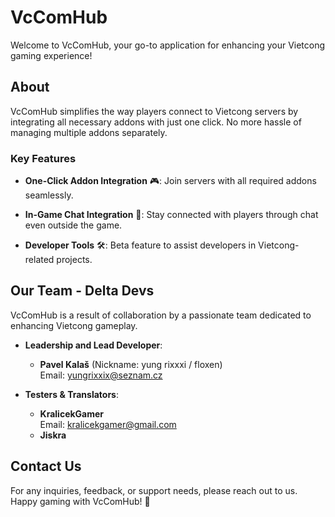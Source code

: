# VcComHub

Welcome to VcComHub, your go-to application for enhancing your Vietcong gaming experience!

## About

VcComHub simplifies the way players connect to Vietcong servers by integrating all necessary addons with just one click. No more hassle of managing multiple addons separately.

### Key Features

- **One-Click Addon Integration** 🎮: Join servers with all required addons seamlessly.
  
- **In-Game Chat Integration** 💬: Stay connected with players through chat even outside the game.
  
- **Developer Tools** 🛠️: Beta feature to assist developers in Vietcong-related projects.

## Our Team - Delta Devs

VcComHub is a result of collaboration by a passionate team dedicated to enhancing Vietcong gameplay.

- **Leadership and Lead Developer**:
  - **Pavel Kalaš** (Nickname: yung rixxxi / floxen)  
    Email: [yungrixxix@seznam.cz](mailto:yungrixxix@seznam.cz)

- **Testers & Translators**:
  - **KralicekGamer**  
    Email: [kralicekgamer@gmail.com](mailto:kralicekgamer@gmail.com)
  - **Jiskra**

## Contact Us

For any inquiries, feedback, or support needs, please reach out to us. Happy gaming with VcComHub! 🎉
